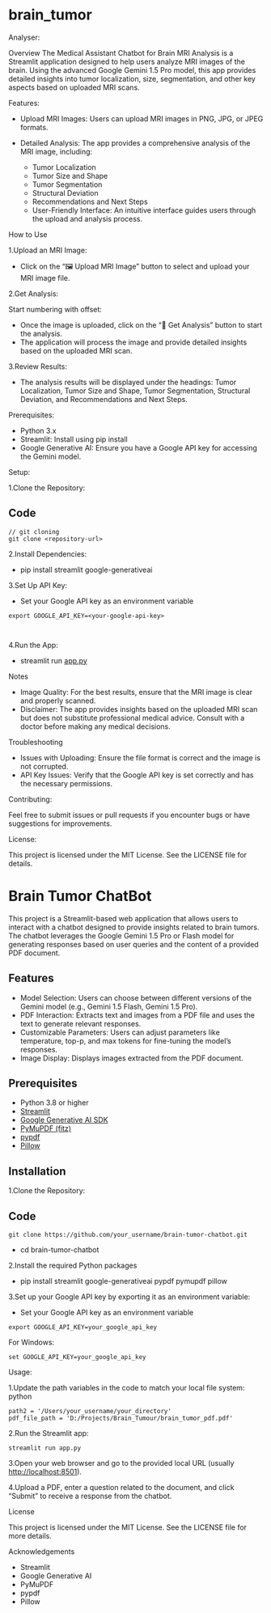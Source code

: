 <h1>brain_tumor</h1>
<p>Analyser:</p>
<p>Overview
The Medical Assistant Chatbot for Brain MRI Analysis is a Streamlit application designed to help users analyze MRI images of the brain. Using the advanced Google Gemini 1.5 Pro model, this app provides detailed insights into tumor localization, size, segmentation, and other key aspects based on uploaded MRI scans.</p>
<p>Features:</p>
<ul>
<li>
<p>Upload MRI Images: Users can upload MRI images in PNG, JPG, or JPEG formats.</p>
</li>
<li>
<p>Detailed Analysis: The app provides a comprehensive analysis of the MRI image, including:</p>
<ul>
<li>Tumor Localization</li>
<li>Tumor Size and Shape</li>
<li>Tumor Segmentation</li>
<li>Structural Deviation</li>
<li>Recommendations and Next Steps</li>
<li>User-Friendly Interface: An intuitive interface guides users through the upload and analysis process.</li>
</ul>
</li>
</ul>
<p>How to Use</p>
<p>1.Upload an MRI Image:</p>
<ul>
<li>Click on the “🖼 Upload MRI Image” button to select and upload your MRI image file.</li>
</ul>
<p>2.Get Analysis:</p>
<p>Start numbering with offset:</p>
<ul>
<li>Once the image is uploaded, click on the “🧾 Get Analysis” button to start the analysis.</li>
<li>The application will process the image and provide detailed insights based on the uploaded MRI scan.</li>
</ul>
<p>3.Review Results:</p>
<ul>
<li>The analysis results will be displayed under the headings: Tumor Localization, Tumor Size and Shape, Tumor Segmentation, Structural Deviation, and Recommendations and Next Steps.</li>
</ul>
<p>Prerequisites:</p>
<ul>
<li>Python 3.x</li>
<li>Streamlit: Install using pip install</li>
<li>Google Generative AI: Ensure you have a Google API key for accessing the Gemini model.</li>
</ul>
<p>Setup:</p>
<p>1.Clone the Repository:</p>
<h2>Code</h2>
<pre><code>// git cloning
git clone &lt;repository-url&gt;
</code></pre>
<p>2.Install Dependencies:</p>
<ul>
<li>pip install streamlit google-generativeai</li>
</ul>
<p>3.Set Up API Key:</p>
<ul>
<li>Set your Google API key as an environment variable</li>
</ul>
<pre><code class="hljs">export GOOGLE_API_KEY=&lt;your-google-api-key&gt;

</code></pre>
<p>4.Run the App:</p>
<ul>
<li>streamlit run <a href="http://app.py">app.py</a></li>
</ul>
<p>Notes</p>
<ul>
<li>Image Quality: For the best results, ensure that the MRI image is clear and properly scanned.</li>
<li>Disclaimer: The app provides insights based on the uploaded MRI scan but does not substitute professional medical advice. Consult with a doctor before making any medical decisions.</li>
</ul>
<p>Troubleshooting</p>
<ul>
<li>Issues with Uploading: Ensure the file format is correct and the image is not corrupted.</li>
<li>API Key Issues: Verify that the Google API key is set correctly and has the necessary permissions.</li>
</ul>
<p>Contributing:</p>
<p>Feel free to submit issues or pull requests if you encounter bugs or have suggestions for improvements.</p>
<p>License:</p>
<p>This project is licensed under the MIT License. See the LICENSE file for details.</p>


<h1>Brain Tumor ChatBot</h1>

<p>This project is a Streamlit-based web application that allows users to interact with a chatbot designed to provide insights related to brain tumors. The chatbot leverages the Google Gemini 1.5 Pro or Flash model for generating responses based on user queries and the content of a provided PDF document.</p>
<h2>Features</h2>
<ul>
<li>Model Selection: Users can choose between different versions of the Gemini model (e.g., Gemini 1.5 Flash, Gemini 1.5 Pro).</li>
<li>PDF Interaction: Extracts text and images from a PDF file and uses the text to generate relevant responses.</li>
<li>Customizable Parameters: Users can adjust parameters like temperature, top-p, and max tokens for fine-tuning the model’s responses.</li>
<li>Image Display: Displays images extracted from the PDF document.</li>
</ul>
<h2>Prerequisites</h2>
<ul>
<li>Python 3.8 or higher</li>
<li><a href="https://streamlit.io/">Streamlit</a></li>
<li><a href="https://developers.generativeai.google/">Google Generative AI SDK</a></li>
<li><a href="https://pymupdf.readthedocs.io/">PyMuPDF (fitz)</a></li>
<li><a href="https://pypdf.readthedocs.io/">pypdf</a></li>
<li><a href="https://pillow.readthedocs.io/">Pillow</a></li>
</ul>
<h2>Installation</h2>
<p>1.Clone the Repository:</p>
<h2>Code</h2>
<pre><code>git clone https://github.com/your_username/brain-tumor-chatbot.git
</code></pre>
<ul>
<li>cd brain-tumor-chatbot</li>
</ul>
<p>2.Install the required Python packages</p>
<ul>
<li>pip install streamlit google-generativeai pypdf pymupdf pillow</li>
</ul>
<p>3.Set up your Google API key by exporting it as an environment variable:</p>
<ul>
<li>Set your Google API key as an environment variable</li>
</ul>
<pre><code class="hljs">export GOOGLE_API_KEY=your_google_api_key
</code></pre>
<p>For Windows:</p>
<pre><code class="hljs">set GOOGLE_API_KEY=your_google_api_key
</code></pre>
<p>Usage:</p>
<p>1.Update the path variables in the code to match your local file system:
python</p>
<pre><code class="hljs">path2 = '/Users/your_username/your_directory'
pdf_file_path = 'D:/Projects/Brain_Tumour/brain_tumor_pdf.pdf'
</code></pre>
<p>2.Run the Streamlit app:</p>
<pre><code class="hljs">streamlit run app.py
</code></pre>
<p>3.Open your web browser and go to the provided local URL (usually <a href="http://localhost:8501">http://localhost:8501</a>).</p>
<p>4.Upload a PDF, enter a question related to the document, and click “Submit” to receive a response from the chatbot.</p>
<p>License</p>
<p>This project is licensed under the MIT License. See the LICENSE file for more details.</p>
<p>Acknowledgements</p>
<ul>
<li>Streamlit</li>
<li>Google Generative AI</li>
<li>PyMuPDF</li>
<li>pypdf</li>
<li>Pillow</li>
</ul>